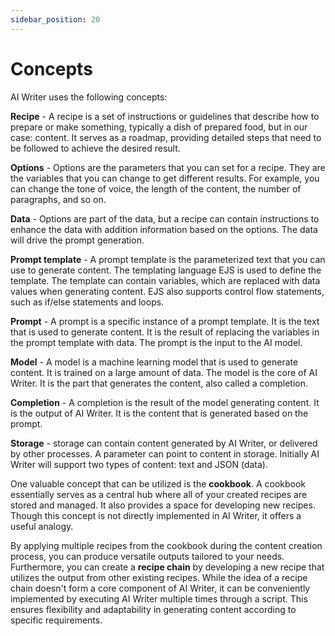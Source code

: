```yaml
---
sidebar_position: 20
---
```


# Concepts

AI Writer uses the following concepts:

**Recipe** - A recipe is a set of instructions or guidelines that describe how to prepare or make something, typically a dish of prepared food, but in our case: content. It serves as a roadmap, providing detailed steps that need to be followed to achieve the desired result.

**Options** - Options are the parameters that you can set for a recipe. They are the variables that you can change to get different results. For example, you can change the tone of voice, the length of the content, the number of paragraphs, and so on.

**Data** - Options are part of the data, but a recipe can contain instructions to enhance the data with addition information based on the options. The data will drive the prompt generation. 

**Prompt template** - A prompt template is the parameterized text that you can use to generate content. The templating language EJS is used to define the template. The template can contain variables, which are replaced with data values when generating content. EJS also supports control flow statements, such as if/else statements and loops.

**Prompt** - A prompt is a specific instance of a prompt template. It is the text that is used to generate content. It is the result of replacing the variables in the prompt template with data. The prompt is the input to the AI model.

**Model** - A model is a machine learning model that is used to generate content. It is trained on a large amount of data. The model is the core of AI Writer. It is the part that generates the content, also called a completion.

**Completion** - A completion is the result of the model generating content. It is the output of AI Writer. It is the content that is generated based on the prompt.

**Storage** - storage can contain content generated by AI Writer, or delivered by other processes. A parameter can point to content in storage. Initially AI Writer will support two types of content: text and JSON (data).

One valuable concept that can be utilized is the **cookbook**. A cookbook essentially serves as a central hub where all of your created recipes are stored and managed. It also provides a space for developing new recipes. Though this concept is not directly implemented in AI Writer, it offers a useful analogy.

By applying multiple recipes from the cookbook during the content creation process, you can produce versatile outputs tailored to your needs. Furthermore, you can create a **recipe chain** by developing a new recipe that utilizes the output from other existing recipes. While the idea of a recipe chain doesn't form a core component of AI Writer, it can be conveniently implemented by executing AI Writer multiple times through a script. This ensures flexibility and adaptability in generating content according to specific requirements.




